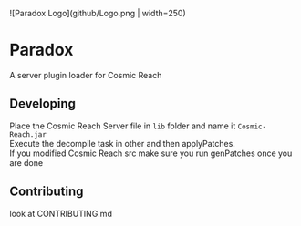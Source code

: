![Paradox Logo](github/Logo.png | width=250)

# Paradox
A server plugin loader for Cosmic Reach

## Developing
Place the Cosmic Reach Server file in `lib` folder and name it `Cosmic-Reach.jar` <br>
Execute the decompile task in other and then applyPatches. <br>
If you modified Cosmic Reach src make sure you run genPatches once you are done <br>

## Contributing
look at CONTRIBUTING.md
